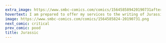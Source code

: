 ```yaml
---
extra_image: https://www.smbc-comics.com/comics/156458589420190731after.png
hovertext: I am prepared to offer my services to the writing of Jurassic Park Part 17.
image: https://www.smbc-comics.com/comics/1564585824-20190731.png
next_comic: critical
prev_comic: pood
title: Jurassic
---
```


